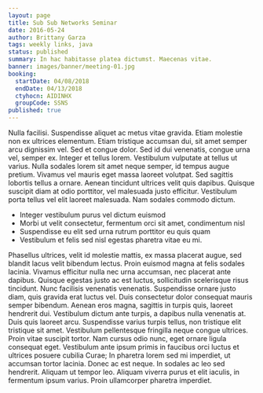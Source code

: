 ```yaml
---
layout: page
title: Sub Sub Networks Seminar
date: 2016-05-24
author: Brittany Garza
tags: weekly links, java
status: published
summary: In hac habitasse platea dictumst. Maecenas vitae.
banner: images/banner/meeting-01.jpg
booking:
  startDate: 04/08/2018
  endDate: 04/13/2018
  ctyhocn: AIDINHX
  groupCode: SSNS
published: true
---
```

Nulla facilisi. Suspendisse aliquet ac metus vitae gravida. Etiam molestie non ex ultrices elementum. Etiam tristique accumsan dui, sit amet semper arcu dignissim vel. Sed et congue dolor. Sed id dui venenatis, congue urna vel, semper ex. Integer et tellus lorem. Vestibulum vulputate at tellus ut varius. Nulla sodales lorem sit amet neque semper, id tempus augue pretium. Vivamus vel mauris eget massa laoreet volutpat. Sed sagittis lobortis tellus a ornare. Aenean tincidunt ultrices velit quis dapibus. Quisque suscipit diam at odio porttitor, vel malesuada justo efficitur. Vestibulum porta tellus vel elit laoreet malesuada. Nam sodales commodo dictum.

* Integer vestibulum purus vel dictum euismod
* Morbi ut velit consectetur, fermentum orci sit amet, condimentum nisl
* Suspendisse eu elit sed urna rutrum porttitor eu quis quam
* Vestibulum et felis sed nisl egestas pharetra vitae eu mi.

Phasellus ultrices, velit id molestie mattis, ex massa placerat augue, sed blandit lacus velit bibendum lectus. Proin euismod magna at felis sodales lacinia. Vivamus efficitur nulla nec urna accumsan, nec placerat ante dapibus. Quisque egestas justo ac est luctus, sollicitudin scelerisque risus tincidunt. Nunc facilisis venenatis venenatis. Suspendisse ornare justo diam, quis gravida erat luctus vel. Duis consectetur dolor consequat mauris semper bibendum.
Aenean eros magna, sagittis in turpis quis, laoreet hendrerit dui. Vestibulum dictum ante turpis, a dapibus nulla venenatis at. Duis quis laoreet arcu. Suspendisse varius turpis tellus, non tristique elit tristique sit amet. Vestibulum pellentesque fringilla neque congue ultrices. Proin vitae suscipit tortor. Nam cursus odio nunc, eget ornare ligula consequat eget. Vestibulum ante ipsum primis in faucibus orci luctus et ultrices posuere cubilia Curae; In pharetra lorem sed mi imperdiet, ut accumsan tortor lacinia. Donec ac est neque. In sodales ac leo sed hendrerit. Aliquam ut tempor leo. Aliquam viverra purus et elit iaculis, in fermentum ipsum varius. Proin ullamcorper pharetra imperdiet.
